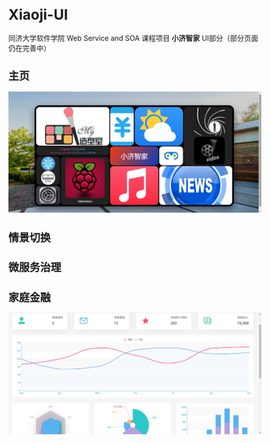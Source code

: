 # Xiaoji-UI

同济大学软件学院 Web Service and SOA 课程项目 **小济智家** UI部分（部分页面仍在完善中）

## 主页
![image](https://github.com/DukeofCambridge/ImgHosting/blob/main/img/image-20211222034851327.png)



## 情景切换



## 微服务治理



## 家庭金融
![image](https://github.com/DukeofCambridge/ImgHosting/blob/main/img/image-20211222035040264.png)
